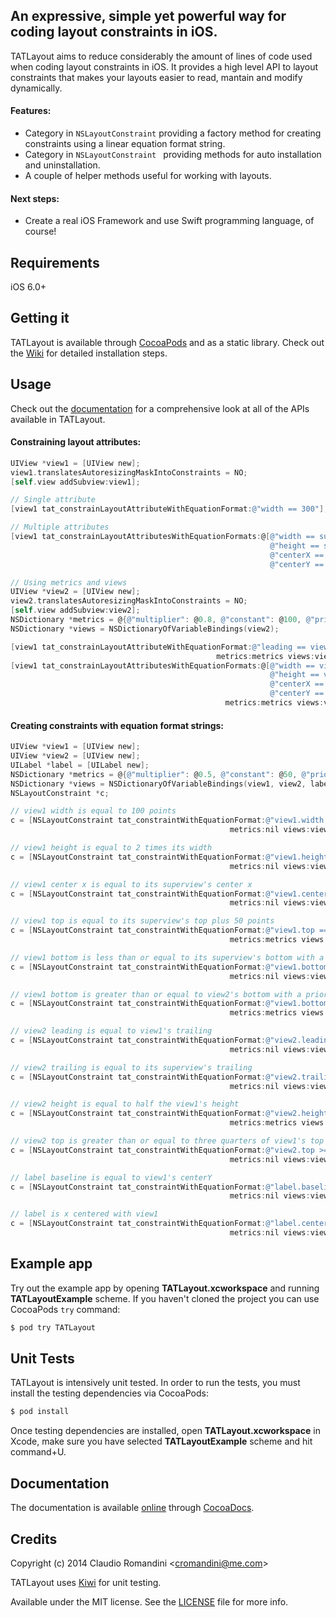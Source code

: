 ## An expressive, simple yet powerful way for coding layout constraints in iOS.

TATLayout aims to reduce considerably the amount of lines of code used when coding layout constraints in iOS. It provides a high level API to layout constraints that makes your layouts easier to read, mantain and modify dynamically.

#### Features:
- Category in `NSLayoutConstraint` providing a factory method for creating constraints using a linear equation format string.
- Category in `NSLayoutConstraint ` providing methods for auto installation and uninstallation.
- A couple of helper methods useful for working with layouts.

#### Next steps:
- Create a real iOS Framework and use Swift programming language, of course!

## Requirements
iOS 6.0+

## Getting it
TATLayout is available through [CocoaPods](http://cocoapods.org) and as a static library. Check out the [Wiki](https://github.com/cromandini/TATLayout/wiki) for detailed installation steps.

## Usage
Check out the [documentation](http://cocoadocs.org/docsets/TATLayout/) for a comprehensive look at all of the APIs available in TATLayout.

#### Constraining layout attributes:
```objective-c
UIView *view1 = [UIView new];
view1.translatesAutoresizingMaskIntoConstraints = NO;
[self.view addSubview:view1];

// Single attribute
[view1 tat_constrainLayoutAttributeWithEquationFormat:@"width == 300"];

// Multiple attributes
[view1 tat_constrainLayoutAttributesWithEquationFormats:@[@"width == superview.width * 0.5",
                                                          @"height == superview.height * 0.5",
                                                          @"centerX == superview.centerX",
                                                          @"centerY == superview.centerY"]];

// Using metrics and views
UIView *view2 = [UIView new];
view2.translatesAutoresizingMaskIntoConstraints = NO;
[self.view addSubview:view2];
NSDictionary *metrics = @{@"multiplier": @0.8, @"constant": @100, @"priority": @751};
NSDictionary *views = NSDictionaryOfVariableBindings(view2);

[view1 tat_constrainLayoutAttributeWithEquationFormat:@"leading == view2.leading + constant"
                                              metrics:metrics views:views];
[view1 tat_constrainLayoutAttributesWithEquationFormats:@[@"width == view2.width * multiplier",
                                                          @"height == view2.height * multiplier",
                                                          @"centerX == superview.centerX @priority",
                                                          @"centerY == superview.centerY @priority"]
                                                metrics:metrics views:views];
```

#### Creating constraints with equation format strings:

```objective-c
UIView *view1 = [UIView new];
UIView *view2 = [UIView new];
UILabel *label = [UILabel new];
NSDictionary *metrics = @{@"multiplier": @0.5, @"constant": @50, @"priority": @751};
NSDictionary *views = NSDictionaryOfVariableBindings(view1, view2, label);
NSLayoutConstraint *c;

// view1 width is equal to 100 points
c = [NSLayoutConstraint tat_constraintWithEquationFormat:@"view1.width == 100"
                                                 metrics:nil views:views];

// view1 height is equal to 2 times its width
c = [NSLayoutConstraint tat_constraintWithEquationFormat:@"view1.height == view1.width * 2"
                                                 metrics:nil views:views];

// view1 center x is equal to its superview's center x
c = [NSLayoutConstraint tat_constraintWithEquationFormat:@"view1.centerX == superview.centerX"
                                                 metrics:nil views:views];

// view1 top is equal to its superview's top plus 50 points
c = [NSLayoutConstraint tat_constraintWithEquationFormat:@"view1.top == superview.top + constant"
                                                 metrics:metrics views:views];

// view1 bottom is less than or equal to its superview's bottom with a priority of 251
c = [NSLayoutConstraint tat_constraintWithEquationFormat:@"view1.bottom <= superview.bottom @251"
                                                 metrics:nil views:views];

// view1 bottom is greater than or equal to view2's bottom with a priority of 751
c = [NSLayoutConstraint tat_constraintWithEquationFormat:@"view1.bottom >= view2.bottom @priority"
                                                 metrics:metrics views:views];

// view2 leading is equal to view1's trailing
c = [NSLayoutConstraint tat_constraintWithEquationFormat:@"view2.leading == view1.trailing"
                                                 metrics:nil views:views];

// view2 trailing is equal to its superview's trailing
c = [NSLayoutConstraint tat_constraintWithEquationFormat:@"view2.trailing == superview.trailing"
                                                 metrics:nil views:views];

// view2 height is equal to half the view1's height
c = [NSLayoutConstraint tat_constraintWithEquationFormat:@"view2.height == view1.height * multiplier"
                                                 metrics:metrics views:views];

// view2 top is greater than or equal to three quarters of view1's top plus 50 points with a priority of 500
c = [NSLayoutConstraint tat_constraintWithEquationFormat:@"view2.top >= view1.top * 0.75 + 50 @500"
                                                 metrics:nil views:views];

// label baseline is equal to view1's centerY
c = [NSLayoutConstraint tat_constraintWithEquationFormat:@"label.baseline == view1.centerY"
                                                 metrics:nil views:views];

// label is x centered with view1
c = [NSLayoutConstraint tat_constraintWithEquationFormat:@"label.centerX == view1.centerX"
                                                 metrics:nil views:views];
```

## Example app
Try out the example app by opening __TATLayout.xcworkspace__ and running __TATLayoutExample__ scheme. If you haven't cloned the project you can use CocoaPods `try` command:
```bash
$ pod try TATLayout
```

## Unit Tests
TATLayout is intensively unit tested. In order to run the tests, you must install the testing dependencies via CocoaPods:

```bash
$ pod install
```

Once testing dependencies are installed, open __TATLayout.xcworkspace__ in Xcode, make sure you have selected __TATLayoutExample__ scheme and hit command+U.

## Documentation
The documentation is available [online](http://cocoadocs.org/docsets/TATLayout/) through [CocoaDocs](http://cocoadocs.org).

## Credits
Copyright (c) 2014 Claudio Romandini <[cromandini@me.com](mailto:cromandini@me.com)>

TATLayout uses [Kiwi](https://github.com/allending/Kiwi) for unit testing.

Available under the MIT license. See the [LICENSE](https://github.com/cromandini/TATLayout/blob/master/LICENSE) file for more info.
